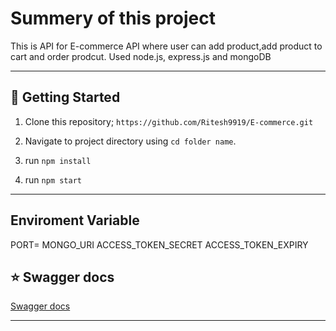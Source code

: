 # Summery of this project

   This is API for E-commerce API where user can add product,add product to cart and order prodcut.
   Used node.js, express.js and mongoDB

   ---
 
 
 
 ## :rocket: Getting Started

1. Clone this repository;
`https://github.com/Ritesh9919/E-commerce.git`

2. Navigate to project directory using `cd folder name`.

3. run `npm install`

4. run `npm start`
---

## Enviroment Variable
PORT=
MONGO_URI
ACCESS_TOKEN_SECRET
ACCESS_TOKEN_EXPIRY

## :star: Swagger docs
[Swagger docs](https://e-commerce-api-ak05.onrender.com/api/docs/)

---